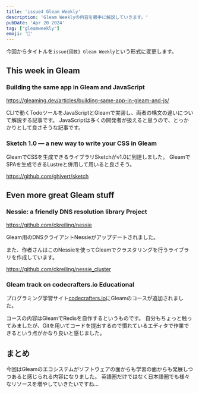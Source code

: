 ```yaml
---
title: 'issue4 Gleam Weekly'
description: 'Gleam Weeklyの内容を勝手に解説していきます。'
pubDate: 'Apr 20 2024'
tag: ["gleamweekly"]
emoji: '🦊'
---
```


今回からタイトルを`issue{回数} Gleam Weekly`という形式に変更します。

## This week in Gleam

### Building the same app in Gleam and JavaScript

https://gleaming.dev/articles/building-same-app-in-gleam-and-js/

CLIで動くTodoツールをJavaScriptとGleamで実装し、両者の構文の違いについて解説する記事です。
JavaScriptは多くの開発者が扱えると思うので、とっかかりとして良さそうな記事です。

### Sketch 1.0 — a new way to write your CSS in Gleam

GleamでCSSを生成できるライブラリSketchがv1.0に到達しました。
GleamでSPAを生成できるLustreと併用して用いると良さそう。

https://github.com/ghivert/sketch

## Even more great Gleam stuff

### Nessie: a friendly DNS resolution library Project

https://github.com/ckreiling/nessie

Gleam用のDNSクライアントNessieがアップデートされました。

また、作者さんはこのNessieを使ってGleamでクラスタリングを行うライブラリを作成しています。

https://github.com/ckreiling/nessie_cluster

### Gleam track on codecrafters.io Educational

プログラミング学習サイト[codecrafters.io](https://codecrafters.io/)にGleamのコースが追加されました。

コースの内容はGleamでRedisを自作するというものです。
自分もちょっと触ってみましたが、Gitを用いてコードを提出するので慣れているエディタで作業できるという点がかなり良いと感じました。



## まとめ

今回はGleamのエコシステムがソフトウェアの面からも学習の面からも発展しつつあると感じられる内容になりました。
英語圏だけではなく日本語圏でも様々なリソースを増やしていきたいですね...
